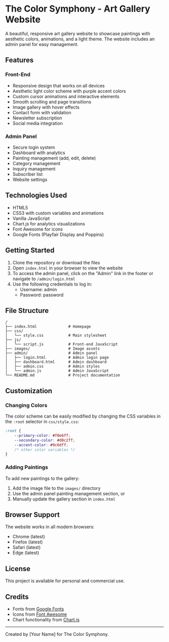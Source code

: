 # The Color Symphony - Art Gallery Website

A beautiful, responsive art gallery website to showcase paintings with aesthetic colors, animations, and a light theme. The website includes an admin panel for easy management.

## Features

### Front-End
- Responsive design that works on all devices
- Aesthetic light color scheme with purple accent colors
- Custom cursor animations and interactive elements
- Smooth scrolling and page transitions
- Image gallery with hover effects
- Contact form with validation
- Newsletter subscription
- Social media integration

### Admin Panel
- Secure login system
- Dashboard with analytics
- Painting management (add, edit, delete)
- Category management
- Inquiry management
- Subscriber list
- Website settings

## Technologies Used

- HTML5
- CSS3 with custom variables and animations
- Vanilla JavaScript
- Chart.js for analytics visualizations
- Font Awesome for icons
- Google Fonts (Playfair Display and Poppins)

## Getting Started

1. Clone the repository or download the files
2. Open `index.html` in your browser to view the website
3. To access the admin panel, click on the "Admin" link in the footer or navigate to `/admin/login.html`
4. Use the following credentials to log in:
   - Username: admin
   - Password: password

## File Structure

```
/
├── index.html              # Homepage
├── css/
│   └── style.css           # Main stylesheet
├── js/
│   └── script.js           # Front-end JavaScript
├── images/                 # Image assets
├── admin/                  # Admin panel
│   ├── login.html          # Admin login page
│   ├── dashboard.html      # Admin dashboard
│   ├── admin.css           # Admin styles
│   └── admin.js            # Admin JavaScript
└── README.md               # Project documentation
```

## Customization

### Changing Colors
The color scheme can be easily modified by changing the CSS variables in the `:root` selector in `css/style.css`:

```css
:root {
    --primary-color: #f0e6ff;
    --secondary-color: #d8c2ff;
    --accent-color: #9c6dff;
    /* other color variables */
}
```

### Adding Paintings
To add new paintings to the gallery:

1. Add the image file to the `images/` directory
2. Use the admin panel painting management section, or
3. Manually update the gallery section in `index.html`

## Browser Support

The website works in all modern browsers:
- Chrome (latest)
- Firefox (latest)
- Safari (latest)
- Edge (latest)

## License

This project is available for personal and commercial use.

## Credits

- Fonts from [Google Fonts](https://fonts.google.com/)
- Icons from [Font Awesome](https://fontawesome.com/)
- Chart functionality from [Chart.js](https://www.chartjs.org/)

---

Created by [Your Name] for The Color Symphony. 